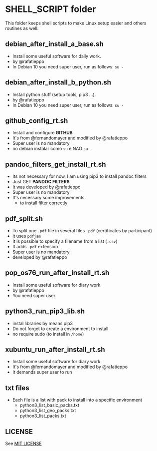 # SHELL_SCRIPT folder

This folder keeps shell scripts to make Linux setup easier and others
routines as well.

## debian_after_install_a_base.sh

- Install some useful software for daily work.
- by @rafatieppo
- In Debian 10 you need super user, run as follows:
    `su -`

## debian_after_install_b_python.sh

- Install python stuff (setup tools, pip3 ...).
- by @rafatieppo
- In Debian 10 you need super user, run as follows:
    `su -`

## github_config_rt.sh

- Install and configure **GITHUB**
- It's from @fernandomayer and modified by @rafatieppo
- Super user is no mandatory
- no debian instalar como `su` e NAO `su -`

## pandoc_filters_get_install_rt.sh

- Its not necessary for now, I am using pip3 to install pandoc filters
- Just GET **PANDOC FILTERS**
- It was developed by @rafatieppo
- Super user is no mandatory
- It's necessary some improvements
    - to install filter correctly

## pdf_split.sh

- To split one ```.pdf``` file in several files ```.pdf``` (certificates by participant)
- it uses ```pdfjam```
- It is possible to specify a filename from a list (```.csv```)
- It adds ```.pdf``` extension
- Super user is no mandatory
- developed by @rafatieppo

## pop_os76_run_after_install_rt.sh

- Install some useful software for diary work.
- by @rafatieppo
- You need super user

## python3_run_pip3_lib.sh

- instal libraries by means pip3
- Do not forget to create a environment to install
- no require sudo (to install in `/home`)

## xubuntu_run_after_install_rt.sh

- Install some useful software for diary work.
- It's from @fernandomayer and modified by @rafatieppo
- It demands super user to run

## txt files

- Each file is a list with pack to install into a specific environment
  - python3_list_basic_packs.txt
  - python3_list_geo_packs.txt
  - python3_list_packs.txt

## LICENSE

See [MIT LICENSE](https://github.com/rafatieppo/SHELL_SCRIPT/blob/master/LICENSE.md)



